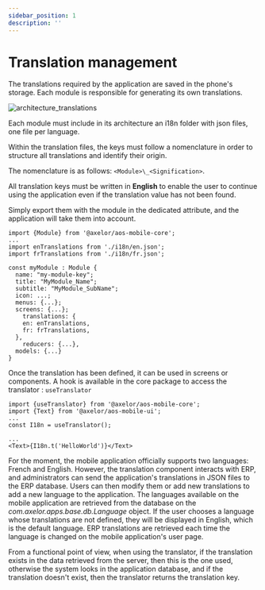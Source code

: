 ```yaml
---
sidebar_position: 1
description: ''
---
```


# Translation management

The translations required by the application are saved in the phone's storage. Each module is responsible for generating its own translations.

![architecture_translations](/img/en/architecture_translations.png)

Each module must include in its architecture an i18n folder with json files, one file per language.

Within the translation files, the keys must follow a nomenclature in order to structure all translations and identify their origin.

The nomenclature is as follows: `<Module>\_<Signification>`.

All translation keys must be written in **English** to enable the user to continue using the application even if the translation value has not been found.

Simply export them with the module in the dedicated attribute, and the application will take them into account.

```tsx
import {Module} from '@axelor/aos-mobile-core';
...
import enTranslations from './i18n/en.json';
import frTranslations from './i18n/fr.json';

const myModule : Module {
  name: "my-module-key";
  title: "MyModule_Name";
  subtitle: "MyModule_SubName";
  icon: ...;
  menus: {...};
  screens: {...};
	translations: {
    en: enTranslations,
    fr: frTranslations,
  },
	reducers: {...},
  models: {...}
}
```

Once the translation has been defined, it can be used in screens or components. A hook is available in the core package to access the translator : `useTranslator`

```tsx
import {useTranslator} from '@axelor/aos-mobile-core';
import {Text} from '@axelor/aos-mobile-ui';
...
const I18n = useTranslator();

...
<Text>{I18n.t('HelloWorld')}</Text>
```

For the moment, the mobile application officially supports two languages: French and English. However, the translation component interacts with ERP, and administrators can send the application's translations in JSON files to the ERP database. Users can then modify them or add new translations to add a new language to the application. The languages available on the mobile application are retrieved from the database on the _com.axelor.apps.base.db.Language_ object. If the user chooses a language whose translations are not defined, they will be displayed in English, which is the default language. ERP translations are retrieved each time the language is changed on the mobile application's user page.

From a functional point of view, when using the translator, if the translation exists in the data retrieved from the server, then this is the one used, otherwise the system looks in the application database, and if the translation doesn't exist, then the translator returns the translation key.
